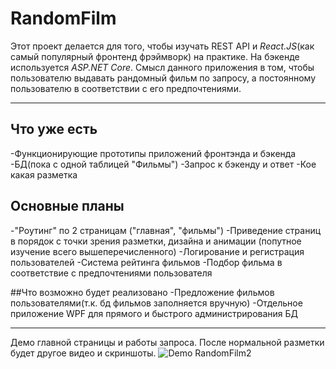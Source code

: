 # RandomFilm
Этот проект делается для того, чтобы изучать REST API и *React.JS*(как самый популярный фронтенд фрэймворк) на практике. На бэкенде используется *ASP.NET Core*. 
Смысл данного приложения в том, чтобы пользователю выдавать рандомный фильм по запросу, а постоянному пользователю в соответствии с его предпочтениями.
____
## Что уже есть
  -Функционирующие прототипы приложений фронтэнда и бэкенда
  -БД(пока с одной таблицей "Фильмы")
  -Запрос к бэкенду и ответ
  -Кое какая разметка
  
## Основные планы
  -"Роутинг" по 2 страницам ("главная", "фильмы")
  -Приведение страниц в порядок с точки зрения разметки, дизайна и анимации (попутное изучение всего вышеперечисленного)
  -Логирование и регистрация пользователей
  -Система рейтинга фильмов
  -Подбор фильма в соответствие с предпочтениями пользователя
  
##Что возможно будет реализовано
  -Предложение фильмов пользователями(т.к. бд фильмов заполняется вручную)
  -Отдельное приложение WPF для прямого и быстрого администрирования БД
____
Демо главной страницы и работы запроса. После нормальной разметки будет другое видео и скриншоты.
![Demo RandomFilm2](https://j.gifs.com/k8Bq8E.gif)
